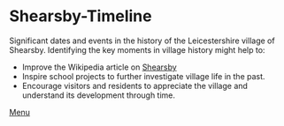 # Shearsby-Timeline
Significant dates and events in the history of the Leicestershire village of Shearsby.
Identifying the key moments in village history might help to:
<ul><li>Improve the Wikipedia article on <a href="https://en.wikipedia.org/wiki/Shearsby">Shearsby</a></li>
<li>Inspire school projects to further investigate village life in the past.</li>
<li>Encourage visitors and residents to appreciate the village and understand its development through time.</li>
</ul>
<p><a href="https://github.com/Fulup/Shearsby-Timeline/edit/master/Menu.html">Menu</p>
